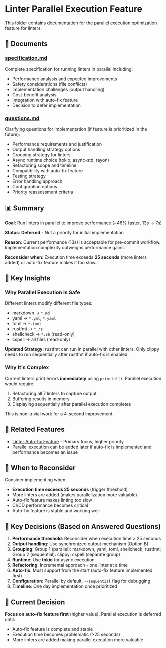 # Linter Parallel Execution Feature

This folder contains documentation for the parallel execution optimization feature for linters.

## 📄 Documents

### [specification.md](./specification.md)

Complete specification for running linters in parallel including:

- Performance analysis and expected improvements
- Safety considerations (file conflicts)
- Implementation challenges (output handling)
- Cost-benefit analysis
- Integration with auto-fix feature
- Decision to defer implementation

### [questions.md](./questions.md)

Clarifying questions for implementation (if feature is prioritized in the future):

- Performance requirements and justification
- Output handling strategy options
- Grouping strategy for linters
- Async runtime choice (tokio, async-std, rayon)
- Refactoring scope and timeline
- Compatibility with auto-fix feature
- Testing strategy
- Error handling approach
- Configuration options
- Priority reassessment criteria

## 📊 Summary

**Goal**: Run linters in parallel to improve performance (~46% faster, 13s → 7s)

**Status**: **Deferred** - Not a priority for initial implementation

**Reason**: Current performance (13s) is acceptable for pre-commit workflow. Implementation complexity outweighs performance gains.

**Reconsider when**: Execution time exceeds **25 seconds** (more linters added) or auto-fix feature makes it too slow.

## 🎯 Key Insights

### Why Parallel Execution is Safe

Different linters modify different file types:

- markdown → `*.md`
- yaml → `*.yml`, `*.yaml`
- toml → `*.toml`
- rustfmt → `*.rs`
- shellcheck → `*.sh` (read-only)
- cspell → all files (read-only)

**Updated Strategy**: rustfmt can run in parallel with other linters. Only clippy needs to run sequentially after rustfmt if auto-fix is enabled.

### Why It's Complex

Current linters print errors **immediately** using `println!()`. Parallel execution would require:

1. Refactoring all 7 linters to capture output
2. Buffering results in memory
3. Displaying sequentially after parallel execution completes

This is non-trivial work for a 4-second improvement.

## 🔗 Related Features

- [Linter Auto-fix Feature](../linter-auto-fix/README.md) - Primary focus, higher priority
- Parallel execution can be added later if auto-fix is implemented and performance becomes an issue

## 📅 When to Reconsider

Consider implementing when:

- **Execution time exceeds 25 seconds** (trigger threshold)
- More linters are added (makes parallelization more valuable)
- Auto-fix feature makes linting too slow
- CI/CD performance becomes critical
- Auto-fix feature is stable and working well

## 🎯 Key Decisions (Based on Answered Questions)

1. **Performance threshold**: Reconsider when execution time > 25 seconds
2. **Output handling**: Use synchronized output mechanism (Option B)
3. **Grouping**: Group 1 (parallel): markdown, yaml, toml, shellcheck, rustfmt; Group 2 (sequential): clippy; cspell (separate group)
4. **Runtime**: Use **tokio** for async execution
5. **Refactoring**: Incremental approach - one linter at a time
6. **Auto-fix**: Must support from the start (auto-fix feature implemented first)
7. **Configuration**: Parallel by default, `--sequential` flag for debugging
8. **Timeline**: One day implementation once prioritized

## 🎯 Current Decision

**Focus on auto-fix feature first** (higher value). Parallel execution is deferred until:

- Auto-fix feature is complete and stable
- Execution time becomes problematic (>25 seconds)
- More linters are added making parallel execution more valuable
